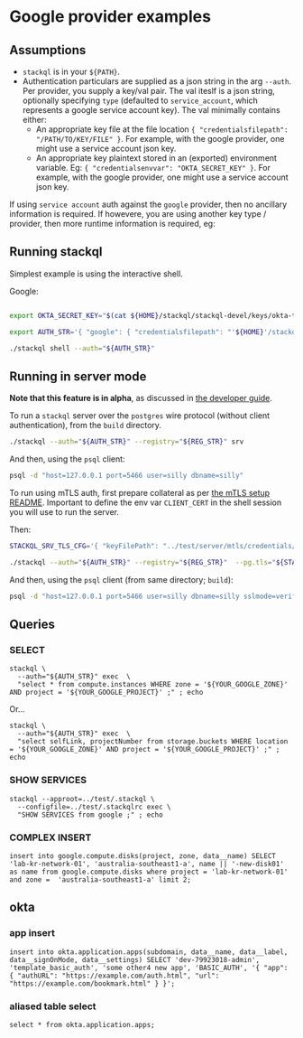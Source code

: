 
# Google provider examples

## Assumptions

- `stackql` is in your `${PATH}`.
- Authentication particulars are supplied as a json string in the arg `--auth`.  Per provider, you supply a key/val pair.  The val iteslf is a json string, optionally specifying `type` (defaulted to `service_account`, which represents a google service account key). The val minimally contains either:
    - An appropriate key file at the file location `{ "credentialsfilepath": "/PATH/TO/KEY/FILE" }`.  For example, with the google provider, one might use a service account json key.
    - An appropriate key plaintext stored in an (exported) environment variable.  Eg: `{ "credentialsenvvar": "OKTA_SECRET_KEY" }`.  For example, with the google provider, one might use a service account json key.

If using `service account` auth against the `google` provider, then no ancillary information is required.  If howevere, you are using another key type / provider, then more runtime information is required, eg:

## Running stackql

Simplest example is using the interactive shell.

Google:

```sh

export OKTA_SECRET_KEY="$(cat ${HOME}/stackql/stackql-devel/keys/okta-token.txt)"

export AUTH_STR='{ "google": { "credentialsfilepath": "'${HOME}'/stackql/stackql-devel/keys/sa-key.json", "type": "service_account" }, "okta": { "credentialsenvvar": "OKTA_SECRET_KEY", "type": "api_key" } }'

./stackql shell --auth="${AUTH_STR}"


```

## Running in server mode

**Note that this feature is in alpha**, as discussed in [the developer guide](/docs/developer_guide.md#server-mode).


To run a `stackql` server over the `postgres` wire protocol (without client authentication), from the `build` directory.

```bash
./stackql --auth="${AUTH_STR}" --registry="${REG_STR}" srv
```

And then, using the `psql` client:

```bash
psql -d "host=127.0.0.1 port=5466 user=silly dbname=silly"
```

To run using mTLS auth, first prepare collateral as per [the mTLS setup README](/test/server/mtls/README.md).  Important to define the env var `CLIENT_CERT` in the shell session you will use to run the server.

Then:

```bash
STACKQL_SRV_TLS_CFG='{ "keyFilePath": "../test/server/mtls/credentials/pg_server_key.pem", "certFilePath": "../test/server/mtls/credentials/pg_server_cert.pem", "clientCAs": [ "'${CLIENT_CERT}'" ] }'

./stackql --auth="${AUTH_STR}" --registry="${REG_STR}"  --pg.tls="${STACKQL_SRV_TLS_CFG}" 
```

And then, using the `psql` client (from same directory; `build`):

```bash
psql -d "host=127.0.0.1 port=5466 user=silly dbname=silly sslmode=verify-full sslcert=../test/server/mtls/credentials/pg_client_cert.pem sslkey=../test/server/mtls/credentials/pg_client_key.pem sslrootcert=../test/server/mtls/credentials/pg_server_cert.pem"
```

## Queries

### SELECT

```
stackql \
  --auth="${AUTH_STR}" exec  \
  "select * from compute.instances WHERE zone = '${YOUR_GOOGLE_ZONE}' AND project = '${YOUR_GOOGLE_PROJECT}' ;" ; echo

```

Or...

```
stackql \
  --auth="${AUTH_STR}" exec  \
  "select selfLink, projectNumber from storage.buckets WHERE location = '${YOUR_GOOGLE_ZONE}' AND project = '${YOUR_GOOGLE_PROJECT}' ;" ; echo

```

### SHOW SERVICES

```
stackql --approot=../test/.stackql \
  --configfile=../test/.stackqlrc exec \
  "SHOW SERVICES from google ;" ; echo

```

### COMPLEX INSERT

```
insert into google.compute.disks(project, zone, data__name) SELECT 'lab-kr-network-01', 'australia-southeast1-a', name || '-new-disk01' as name from google.compute.disks where project = 'lab-kr-network-01' and zone =  'australia-southeast1-a' limit 2;
```

## okta

### app insert

```
insert into okta.application.apps(subdomain, data__name, data__label, data__signOnMode, data__settings) SELECT 'dev-79923018-admin', 'template_basic_auth', 'some other4 new app', 'BASIC_AUTH', '{ "app": { "authURL": "https://example.com/auth.html", "url": "https://example.com/bookmark.html" } }';
```

### aliased table select

```
select * from okta.application.apps;
```